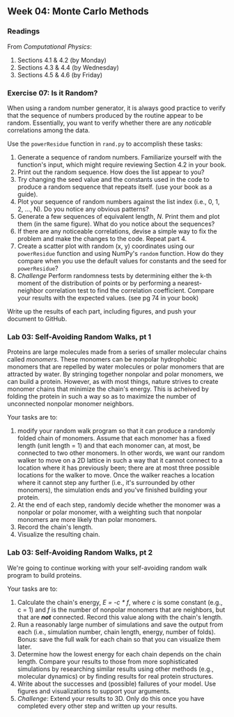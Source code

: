 ## Week 04: Monte Carlo Methods

### Readings
From _Computational Physics_:
 1. Sections 4.1 &amp; 4.2 (by Monday)
 2. Sections 4.3 &amp; 4.4 (by Wednesday)
 3. Sections 4.5 &amp; 4.6 (by Friday)

### Exercise 07: Is it Random?
When using a random number generator, it is always good practice to verify
that the sequence of numbers produced by the routine appear to be random. 
Essentially, you want to verify whether there are any _noticable_ correlations
among the data.

Use the `powerResidue` function in `rand.py` to accomplish these tasks:
 1. Generate a sequence of random numbers. Familiarize yourself with the 
    function's input, which might require reviewing Section 4.2 in your 
    book. 
 2. Print out the random sequence. How does the list appear to you?
 3. Try changing the seed value and the constants used in the code to 
    produce a random sequence that repeats itself. (use your book as a guide).
 3. Plot your sequence of random numbers against the list index (i.e., 0, 
    1, 2, ..., N). Do you notice any obvious patterns? 
 4. Generate a few sequences of equivalent length, _N_. Print them and 
    plot them (in the same figure). What do you notice about the sequences?
 5. If there are any noticeable correlations, devise a simple way to fix
    the problem and make the changes to the code. Repeat part 4.
 6. Create a scatter plot with random (x, y) coordinates using our 
    `powerResidue` function and using NumPy's `random` function. How do
    they compare when you use the default values for constants and the 
    seed for `powerResidue`?
 7. _Challenge_ Perform randomness tests by determining either the k-th
    moment of the distribution of points or by performing a nearest-neighbor
    correlation test to find the correlation coefficient. Compare your 
    results with the expected values. (see pg 74 in your book)
    
Write up the results of each part, including figures, and push your 
document to GitHub.

### Lab 03: Self-Avoiding Random Walks, pt 1
Proteins are large molecules made from a series of smaller molecular chains
called _monomers_. These monomers can be nonpolar hydrophobic monomers 
that are repelled by water molecules or polar monomers that are attracted
by water. By stringing together nonpolar and polar monomers, we can build
a protein. However, as with most things, nature strives to create monomer
chains that minimize the chain's energy. This is acheived by folding the
protein in such a way so as to maximize the number of unconnected nonpolar
monomer neighbors.

Your tasks are to:
 1. modify your random walk program so that it can produce a randomly 
    folded chain of monomers. Assume that each monomer has a fixed length 
    (unit length = 1) and that each monomer can, at most, be connected to 
    two other monomers. In other words, we want our random walker to move 
    on a 2D lattice in such a way that it cannot connect to a location where 
    it has previously been; there are at most three possible locations for 
    the walker to move. Once the walker reaches a location where it cannot
    step any further (i.e., it's surrounded by other monomers), the simulation
    ends and you've finished building your protein. 
 2. At the end of each step, randomly decide whether the monomer was a 
    nonpolar or polar monomer, with a weighting such that nonpolar monomers
    are more likely than polar monomers. 
 3. Record the chain's length.
 4. Visualize the resulting chain.

### Lab 03: Self-Avoiding Random Walks, pt 2
We're going to continue working with your self-avoiding random walk 
program to build proteins. 

Your tasks are to:
 1. Calculate the chain's energy, _E = -c * f_, where _c_ is some constant
    (e.g., c = 1) and _f_ is the number of nonpolar monomers that are neighbors,
    but that are **_not_** connected. Record this value along with the 
    chain's length.
 2. Run a reasonably large number of simulations and save the output from
    each (i.e., simulation number, chain length, energy, number of folds). 
    Bonus: save the full walk for each chain so that you can visualize them 
    later.
 3. Determine how the lowest energy for each chain depends on the chain
    length. Compare your results to those from more sophisticated simulations
    by researching similar results using other methods (e.g., molecular 
    dynamics) or by finding results for real protein structures.
 4. Write about the successes and (possible) failures of your model. Use
    figures and visualizations to support your arguments.
 5. _Challenge_: Extend your results to 3D. Only do this once you have 
    completed every other step and written up your results.

